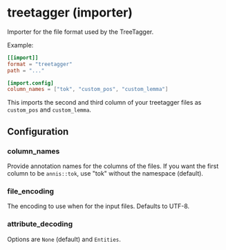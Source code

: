 # treetagger (importer)

Importer for the file format used by the TreeTagger.

Example:
```toml
[[import]]
format = "treetagger"
path = "..."

[import.config]
column_names = ["tok", "custom_pos", "custom_lemma"]
```

This imports the second and third column of your treetagger files
as `custom_pos` and `custom_lemma`.

## Configuration

###  column_names

Provide annotation names for the columns of the files. If you want the first column to be `annis::tok`,
use "tok" without the namespace (default).

###  file_encoding

The encoding to use when for the input files. Defaults to UTF-8.

###  attribute_decoding

Options are `None` (default) and `Entities`.


